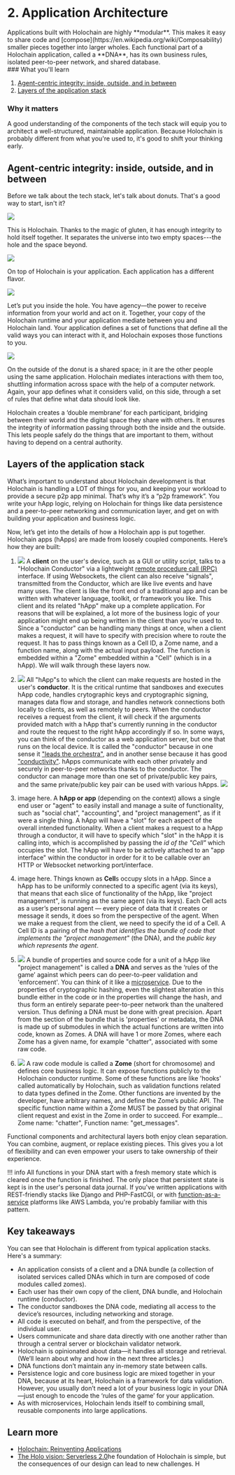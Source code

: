 # 2. Application Architecture

<div class="coreconcepts-intro" markdown=1>
Applications built with Holochain are highly **modular**. This makes it easy to share code and [compose](https://en.wikipedia.org/wiki/Composability) smaller pieces together into larger wholes. Each functional part of a Holochain application, called a **DNA**, has its own business rules, isolated peer-to-peer network, and shared database.
</div>

<div class="coreconcepts-orientation" markdown=1>
### <i class="fas fa-thunderstorm"></i> What you'll learn

1. [Agent-centric integrity: inside, outside, and in between](#agent-centric-integrity-inside-outside-and-in-between)
2. [Layers of the application stack](#layers-of-the-application-stack)

### <i class="far fa-atom"></i> Why it matters

A good understanding of the components of the tech stack will equip you to architect a well-structured, maintainable application. Because Holochain is probably different from what you're used to, it's good to shift your thinking early.
</div>

## Agent-centric integrity: inside, outside, and in between

Before we talk about the tech stack, let's talk about donuts. That's a good way to start, isn't it?

![](../../img/concepts/2.1-holonut)

This is Holochain. Thanks to the magic of gluten, it has enough integrity to hold itself together. It separates the universe into two empty spaces---the hole and the space beyond.

![](../../img/concepts/2.2-holonut-icing.png)

On top of Holochain is your application. Each application has a different flavor.

![](../../img/concepts/2.3-holonut-inside.png)

Let’s put you inside the hole. You have agency—the power to receive information from your world and act on it. Together, your copy of the Holochain runtime and your application mediate between you and Holochain land. Your application defines a set of functions that define all the valid ways you can interact with it, and Holochain exposes those functions to you.

![](../../img/concepts/2.4-holonut-network.png)

On the outside of the donut is a shared space; in it are the other people using the same application. Holochain mediates interactions with them too, shuttling information across space with the help of a computer network. Again, your app defines what it considers valid, on this side, through a set of rules that define what data should look like.

Holochain creates a ‘double membrane’ for each participant, bridging between their world and the digital space they share with others. It ensures the integrity of information passing through both the inside and the outside. This lets people safely do the things that are important to them, without having to depend on a central authority.

## Layers of the application stack

What’s important to understand about Holochain development is that Holochain is handling a LOT of things for you, and keeping your workload to provide a secure p2p app minimal. That’s why it’s a “p2p framework”. You write your hApp logic, relying on Holochain for things like data persistence and a peer-to-peer networking and communication layer, and get on with building your application and business logic.

Now, let’s get into the details of how a Holochain app is put together. Holochain apps (hApps) are made from loosely coupled components. Here’s how they are built:

<div class="coreconcepts-storysequence" markdown=1>

1. ![](../../img/concepts/2.8-happ-bundle.png)
A **client** on the user's device, such as a GUI or utility script, talks to a "Holochain Conductor" via a lightweight [remote procedure call (RPC)](https://en.wikipedia.org/wiki/Remote_procedure_call) interface. If using Websockets, the client can also receive "signals", transmitted from the Conductor, which are like live events and have many uses. The client is like the front end of a traditional app and can be written with whatever language, toolkit, or framework you like. This client and its related "hApp" make up a complete application. For reasons that will be explained, a lot more of the business logic of your application might end up being written in the client than you're used to. Since a "conductor" can be handling many things at once, when a client makes a request, it will have to specify with precision where to route the request. It has to pass things known as a Cell ID, a Zome name, and a function name, along with the actual input payload. The function is embedded within a "Zome" embedded within a "Cell" (which is in a hApp). We will walk through these layers now.

2. ![](../../img/concepts/2.9-conductor.png)
All "hApp"s to which the client can make requests are hosted in the user's **conductor**. It is the critical runtime that sandboxes and executes hApp code, handles crytographic keys and cryptographic signing, manages data flow and storage, and handles network connections both locally to clients, as well as remotely to peers. When the conductor receives a request from the client, it will check if the arguments provided match with a hApp that's currently running in the conductor and route the request to the right hApp accordingly if so. In some ways, you can think of the conductor as a web application server, but one that runs on the local device. It is called the "conductor" because in one sense it ["leads the orchestra"](https://en.wikipedia.org/wiki/Conducting), and in another sense because it has good ["conductivity"](https://en.wikipedia.org/wiki/Electrical_conductor). hApps communicate with each other privately and securely in peer-to-peer networks thanks to the conductor. The conductor can manage more than one set of private/public key pairs, and the same private/public key pair can be used with various hApps.
![](../../img/concepts/2.10-network.png)

3. image here. A **hApp or app** (depending on the context) allows a single end user or "agent" to easily install and manage a suite of functionality, such as "social chat", "accounting", and "project management", as if it were a single thing. A hApp will have a "slot" for each aspect of the overall intended functionality. When a client makes a request to a hApp through a conductor, it will have to specify which "slot" in the hApp it is calling into, which is accomplished by passing the *id of the "Cell"* which occupies the slot. The hApp will have to be actively attached to an "app interface" within the conductor in order for it to be callable over an HTTP or Websocket networking port/interface.

4. image here. Things known as **Cell**s occupy slots in a hApp. Since a hApp has to be uniformly connected to a specific agent (via its keys), that means that each slice of functionality of the hApp, like "project management", is running as the same agent (via its keys). Each Cell acts as a user’s personal agent — every piece of data that it creates or message it sends, it does so from the perspective of the agent. When we make a request from the client, we need to specify the id of a Cell. A Cell ID is a pairing of the *hash that identifies the bundle of code that implements the "project management"* (the DNA), and the *public key which represents the agent*. 

5. ![](../../img/concepts/2.6-dna.png)
A bundle of properties and source code for a unit of a hApp like "project management" is called a **DNA** and serves as the ‘rules of the game’ against which peers can do peer-to-peer validation and 'enforcement'. You can think of it like a [microservice](https://en.wikipedia.org/wiki/Microservices). Due to the properties of cryptographic hashing, even the slightest alteration in this bundle either in the code or in the properties will change the hash, and thus form an entirely separate peer-to-peer network than the unaltered version. Thus defining a DNA must be done with great precision. Apart from the section of the bundle that is 'properties' or metadata, the DNA is made up of submodules in which the actual functions are written into code, known as Zomes. A DNA will have 1 or more Zomes, where each Zome has a given name, for example "chatter", associated with some raw code.

6. ![](../../img/concepts/2.5-zome.png)
A raw code module is called a **Zome** (short for chromosome) and defines core business logic. It can expose functions publicly to the Holochain conductor runtime. Some of these functions are like 'hooks' called automatically by Holochain, such as validation functions related to data types defined in the Zome. Other functions are invented by the developer, have arbitrary names, and define the Zome’s public API. The specific function name within a Zome MUST be passed by that original client request and exist in the Zome in order to succeed. For example... Zome name: "chatter", Function name: "get_messages".

<!-- 5. ![](../../img/concepts/2.7-bridging.png)
Cells within a hApp can talk to each other’s APIs via **bridging**. This is part of how you can compose them into a bundle of functionality in a hApp. -->

</div>

Functional components and architectural layers both enjoy clean separation. You can combine, augment, or replace existing pieces. This gives you a lot of flexibility and can even empower your users to take ownership of their experience.

!!! info
    All functions in your DNA start with a fresh memory state which is cleared once the function is finished. The only place that persistent state is kept is in the user's personal data journal. If you've written applications with REST-friendly stacks like Django and PHP-FastCGI, or with [function-as-a-service](https://en.wikipedia.org/wiki/Function_as_a_service) platforms like AWS Lambda, you're probably familiar with this pattern.

## Key takeaways

You can see that Holochain is different from typical application stacks. Here's a summary:

* An application consists of a client and a DNA bundle (a collection of isolated services called DNAs which in turn are composed of code modules called zomes).
* Each user has their own copy of the client, DNA bundle, and Holochain runtime (conductor).
* The conductor sandboxes the DNA code, mediating all access to the device’s resources, including networking and storage.
* All code is executed on behalf, and from the perspective, of the individual user.
* Users communicate and share data directly with one another rather than through a central server or blockchain validator network.
* Holochain is opinionated about data—it handles all storage and retrieval. (We’ll learn about why and how in the next three articles.)
* DNA functions don’t maintain any in-memory state between calls.
* Persistence logic and core business logic are mixed together in your DNA, because at its heart, Holochain is a framework for data validation. However, you usually don’t need a lot of your business logic in your DNA—just enough to encode the ‘rules of the game’ for your application.
* As with microservices, Holochain lends itself to combining small, reusable components into large applications.

## Learn more

* [Holochain: Reinventing Applications](https://medium.com/holochain/holochain-reinventing-applications-d2ac1e4f25ef)
* [The Holo vision: Serverless 2.0](https://medium.com/holochain/the-holo-vision-serverless-2-0-c0b294e753ba)he foundation of Holochain is simple, but the consequences of our design can lead to new challenges. H
